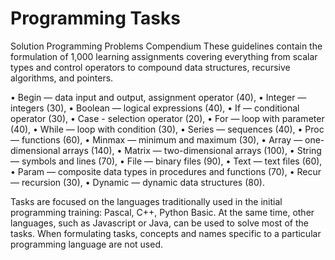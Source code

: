 # Programming Tasks

Solution Programming Problems Compendium These guidelines contain the formulation of 1,000 learning assignments covering everything from scalar types and control operators to compound data structures, recursive algorithms, and pointers.

• Begin — data input and output, assignment operator (40),
• Integer — integers (30),
• Boolean — logical expressions (40),
• If — conditional operator (30),
• Case - selection operator (20),
• For — loop with parameter (40),
• While — loop with condition (30),
• Series — sequences (40),
• Proc — functions (60),
• Minmax — minimum and maximum (30),
• Array — one-dimensional arrays (140),
• Matrix — two-dimensional arrays (100),
• String — symbols and lines (70),
• File — binary files (90),
• Text — text files (60),
• Param — composite data types in procedures and functions (70),
• Recur — recursion (30),
• Dynamic — dynamic data structures (80).

Tasks are focused on the languages ​​traditionally used in the initial programming training: Pascal, С++, Python Basic. At the same time, other languages, such as Javascript or Java, can be used to solve most of the tasks. When formulating tasks, concepts and names specific to a particular programming language are not used.